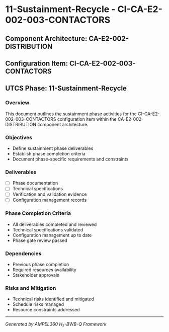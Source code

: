 # 11-Sustainment-Recycle - CI-CA-E2-002-003-CONTACTORS

## Component Architecture: CA-E2-002-DISTRIBUTION
## Configuration Item: CI-CA-E2-002-003-CONTACTORS
## UTCS Phase: 11-Sustainment-Recycle

### Overview
This document outlines the sustainment phase activities for the CI-CA-E2-002-003-CONTACTORS configuration item within the CA-E2-002-DISTRIBUTION component architecture.

### Objectives
- Define sustainment phase deliverables
- Establish phase completion criteria
- Document phase-specific requirements and constraints

### Deliverables
- [ ] Phase documentation
- [ ] Technical specifications
- [ ] Verification and validation evidence
- [ ] Configuration management records

### Phase Completion Criteria
- All deliverables completed and reviewed
- Technical specifications validated
- Configuration management up to date
- Phase gate review passed

### Dependencies
- Previous phase completion
- Required resources availability
- Stakeholder approvals

### Risks and Mitigation
- Technical risks identified and mitigated
- Schedule risks managed
- Resource constraints addressed

---
*Generated by AMPEL360 H₂-BWB-Q Framework*
